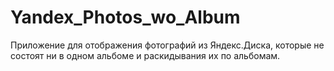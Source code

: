 # Yandex_Photos_wo_Album
 Приложение для отображения фотографий из Яндекс.Диска, которые не состоят ни в одном альбоме и раскидывания их по альбомам.
